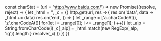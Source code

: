 
const charStat = (url = 'http://www.baidu.com/') => new Promise((resolve, reject) => {
  let _html = '', _c = {}
  http.get(url, res => {
    res.on('data', data => _html += data)
    res.on('end', () => {
      let _range = ['a'.charCodeAt(), 'z'.charCodeAt()]
      for(let i = _range[0]; i <= _range[1]; i ++){
        let _alp = String.fromCharCode(i)
        _c[_alp] = _html.match(new RegExp(_alp, 'ig')).length
      }
      resolve(_c)
    })
  })
})

